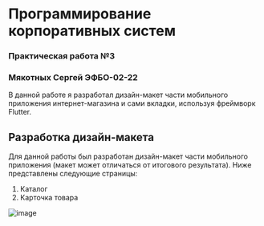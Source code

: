 # Программирование корпоративных систем
### Практическая работа №3
### Мякотных Сергей ЭФБО-02-22

В данной работе я разработал дизайн-макет части мобильного приложения интернет-магазина и сами вкладки, используя фреймворк Flutter.

## Разработка дизайн-макета
Для данной работы был разработан дизайн-макет части мобильного приложения (макет может отличаться от итогового результата). Ниже представлены следующие страницы:
1. Каталог
2. Карточка товара

![image](https://github.com/user-attachments/assets/f6bd331c-e7eb-48d1-bd4f-771f2f181d2b)
